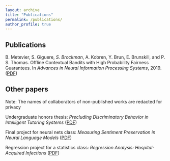 ```yaml
---
layout: archive
title: "Publications"
permalink: /publications/
author_profile: true
---
```


## Publications
B. Metevier, S. Giguere, *S. Brockman*, A. Kobren, Y. Brun, E. Brunskill, and P. S. Thomas. Offline Contextual Bandits with High Probability Fairness Guarantees. In *Advances in Neural Information Processing Systems*, 2019. ([PDF](../files/neurips_paper.pdf))

## Other papers
Note: The names of collaborators of non-published works are redacted for privacy

Undergraduate honors thesis: *Precluding Discriminatory Behavior in Intelligent Tutoring Systems* ([PDF](../files/Honors_Thesis.pdf))

Final project for neural nets class: *Measuring Sentiment Preservation in Neural Language Models* ([PDF](../files/682finalproject.pdf))

Regression project for a statistics class: *Regression Analysis: Hospital-Acquired Infections* ([PDF](../files/stat525_final_report.pdf))
